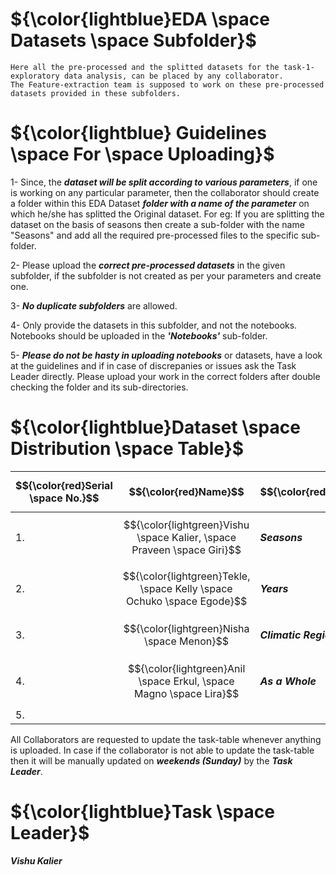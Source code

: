 

# ${\color{lightblue}EDA \space Datasets \space Subfolder}$
    Here all the pre-processed and the splitted datasets for the task-1-exploratory data analysis, can be placed by any collaborator. 
    The Feature-extraction team is supposed to work on these pre-processed datasets provided in these subfolders.


# ${\color{lightblue} Guidelines \space For \space Uploading}$
1- Since, the <b><i>dataset will be split according to various parameters</i></b>, if one is working on any particular parameter, then the collaborator should create a folder within this EDA Dataset <b><i>folder with a name of the parameter</i></b> on which he/she has splitted the Original dataset. For eg: If you are splitting the dataset on the basis of seasons then create a sub-folder with the name "Seasons" and add all the required pre-processed files to the specific sub-folder.

2- Please upload the <b><i>correct pre-processed datasets</i></b> in the given subfolder, if the subfolder is not created as per your parameters and create one.

3- <b><i>No duplicate subfolders</i></b> are allowed.

4- Only provide the datasets in this subfolder, and not the notebooks. Notebooks should be uploaded in the <b><i>'Notebooks'</i></b> sub-folder.

5-  <b><i>Please do not be hasty in uploading notebooks</i></b> or datasets, have a look at the guidelines and if in case of discrepanies or issues ask the Task Leader directly.
Please upload your work in the correct folders after double checking the folder and its sub-directories.

# ${\color{lightblue}Dataset \space Distribution \space Table}$

| $${\color{red}Serial \space No.}$$ | $${\color{red}Name}$$ | $${\color{red}Folder}$$ | $${\color{red}Description}$$ | $${\color{red}Work \space Status}$$ |
|-|-|-|-|-|
| 1. | $${\color{lightgreen}Vishu \space Kalier, \space Praveen \space Giri}$$ | <b><i>Seasons</i><b> | Uploading the splitted datasets on the basis of Season | <b><i>In Progress</i></b> |
| 2. | $${\color{lightgreen}Tekle, \space Kelly \space Ochuko \space Egode}$$ | <b><i>Years</i></b> | Uploading the splitted datasets on the basis of Years | <b><i>In Progress</i></b> |
| 3. | $${\color{lightgreen}Nisha \space Menon}$$ | <b><i>Climatic Regions</i></b> | Uploading the splitted datasets on the basis of Regions | <b><i>In Progress</i></b> |
| 4. | $${\color{lightgreen}Anil \space Erkul, \space Magno \space Lira}$$ | <b><i>As a Whole</i></b> | Uploading the dataset as per their intuitions | <b><i>In Progress</i></b> |
| 5. | | | | |


All Collaborators are requested to update the task-table whenever anything is uploaded. In case if the collaborator is not able to update the task-table then it will be
manually updated on <b><i>weekends (Sunday)</i></b> by the <b><i>Task Leader</i></b>.


# ${\color{lightblue}Task \space Leader}$
  <b><i> Vishu Kalier </i></b>

